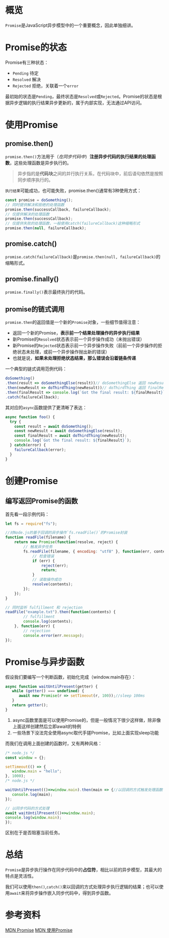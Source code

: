 # 概览

`Promise`是JavaScript异步模型中的一个重要概念，因此单独细讲。

# Promise的状态

Promise有三种状态：

- `Pending` 待定
- `Resolved` 解决
- `Rejected` 拒绝，关联着一个`error`

最初始的状态是`Pending`，最终状态是`Resolved`或`Rejected`。Promise的状态是根据异步逻辑的执行结果异步更新的，属于内部实现，无法通过API访问。

# 使用Promise

## promise.then()

`promise.then()`方法用于（*在同步代码中*）**注册异步代码的执行结果的处理函数**，这些处理函数是异步执行的。

> 异步指的是**代码块**之间的并行执行关系，在代码块中，前后语句依然是按照同步顺序执行的。

`执行结果`可能成功，也可能失败，promise.then()通常有3种使用方式：

```javascript
const promise = doSomething();
// 同时提供解决和拒绝的处理函数
promise.then(successCallback, failureCallback);
// 仅提供解决的处理函数
promise.then(successCallback);
// 仅提供失败的处理函数，一般使用catch(failureCallback)这种缩略形式
promise.then(null, failureCallback);
```

## promise.catch()

`promise.catch(failureCallback)`是`promise.then(null, failureCallback)`的缩略形式。

## promise.finally()

`promise.finally()`表示最终执行的代码。

## promise的链式调用

`promise.then`的返回值是一个新的`Promise`对象，一些细节值得注意：

- 返回一个新的Promise，**表示前一个结果处理操作的异步执行结果**
- 新Promise的`Resolved`状态表示前一个异步操作成功（未抛出错误）
- 新Promise的`Rejected`状态表示前一个异步操作失败（前前一个异步操作的拒绝状态未处理，或前一个异步操作抛出新的错误）
- 也就是说，**如果未处理拒绝状态结果，那么错误会沿着链条传递**

一个典型的链式调用范例代码：

```javascript
doSomething()
.then(result => doSomethingElse(result))// doSomethingElse 返回 newResult
.then(newResult => doThirdThing(newResult))// doThirdThing 返回 finalResult
.then(finalResult => console.log(`Got the final result: ${finalResult}`))
.catch(failureCallback);
```

其对应的`async`函数提供了更清晰了表达：

```javascript
async function foo() {
  try {
    const result = await doSomething();
    const newResult = await doSomethingElse(result);
    const finalResult = await doThirdThing(newResult);
    console.log(`Got the final result: ${finalResult}`);
  } catch(error) {
    failureCallback(error);
  }
}
```

# 创建Promise

## 编写返回Promise的函数

首先看一段示例代码：

```javascript
let fs = require("fs");

//对Node.js的基于回调的异步操作`fs.readFile()`的Promise封装
function readFile(filename) {
	return new Promise(function(resolve, reject) {
		// 触发异步任务
		fs.readFile(filename, { encoding: "utf8" }, function(err, contents) {
			// 检查错误
			if (err) {
				reject(err);
				return;
			}
			// 读取操作成功
			resolve(contents);
		});
	});
}

// 同时监听 fulfillment 和 rejection
readFile("example.txt").then(function(contents) {
		// fulfillment
		console.log(contents);
	}, function(err) {
		// rejection
		console.error(err.message);
});
```

# Promise与异步函数

假设我们要编写一个判断函数，初始化完成（window.main存在）：

```js
async function waitUntilPresent(getter) {
   while (getter() === undefined) {
      await new Promise(r => setTimeout(r, 100));//sleep 100ms
   }
   return getter();
}
```

1) async函数里面是可以使用Promise的，但是一般情况下很少这样做，除非像上面这样创建然后立即await的特例
2) 一些场景下没法完全使用async取代手搓Promise，比如上面实现sleep功能

而我们在调用上面创建的函数时，又有两种风格：

```js
/* node.js */
const window = {};

setTimeout(() => {
   window.main = "hello";
}, 1000);
/* node.js */

waitUntilPresent(()=>window.main).then(main => {//以回调的方式触发处理函数
   console.log(main);
});

// 以同步代码的方式处理
await waitUntilPresent(()=>window.main);
console.log(window.main);
});
```

区别在于是否阻塞当前任务。

# 总结

`Promise`是异步执行操作在同步代码中的**占位符**，相比以前的异步模型，其最大的特点是灵活性。

我们可以使用`then()`,`catch()`来以回调的方式处理异步执行逻辑的结果；也可以使用`await`来将异步操作嵌入同步代码中，得到异步函数。

# 参考资料

[MDN Promise](https://developer.mozilla.org/zh-CN/docs/Web/JavaScript/Reference/Global_Objects/Promise)
[MDN 使用Promise](https://developer.mozilla.org/zh-CN/docs/Web/JavaScript/Guide/Using_promises)